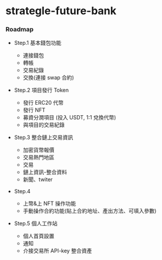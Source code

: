 # strategle-future-bank

### Roadmap

- Step.1 基本錢包功能

  - 連接錢包
  - 轉帳
  - 交易紀錄
  - 交換(連接 swap 合約)

- Step.2 項目發行 Token

  - 發行 ERC20 代幣
  - 發行 NFT
  - 募資分潤項目 (投入 USDT, 1:1 兌換代幣)
  - 與項目的交易紀錄

- Step.3 整合鏈上交易資訊

  - 加密貨幣報價
  - 交易熱門地區
  - 交易
  - 鏈上資訊-整合資料
  - 新聞、twiter

- Step.4

  - 上幣&上 NFT 操作功能
  - 手動操作合約功能(貼上合約地址、產出方法、可填入參數)

- Step.5 個人工作站
  - 個人首頁設置
  - 通知
  - 介接交易所 API-key 整合資產
